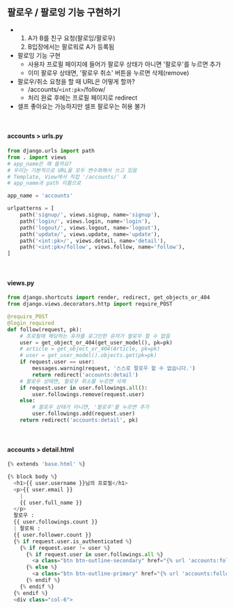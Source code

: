 ## 팔로우 / 팔로잉 기능 구현하기

* 1. A가 B를 친구 요청(팔로잉/팔로우)
  2. B입장에서는 팔로워로 A가 등록됨
* 팔로잉 기능 구현
  * 사용자 프로필 페이지에 들어가 팔로우 상태가 아니면 '팔로우'를 누르면 추가
  * 이미 팔로우 상태면, '팔로우 취소' 버튼을 누르면 삭제(remove)
* 팔로우/취소 요청을 할 때 URL은 어떻게 할까?
  * /accounts/`<int:pk>`/follow/
  * 처리 완료 후에는 프로필 페이지로 redirect
* 셀프 좋아요는 가능하지만 셀프 팔로우는 허용 불가

<br>

#### accounts > urls.py

``` python
from django.urls import path
from . import views
# app_name은 왜 쓸까요?
# 우리는 기본적으로 URL을 모두 변수화해서 쓰고 있음
# Template, View에서 직접 '/accounts/' X 
# app_name과 path 이름으로 

app_name = 'accounts'

urlpatterns = [
    path('signup/', views.signup, name='signup'),
    path('login/', views.login, name='login'),
    path('logout/', views.logout, name='logout'),
    path('update/', views.update, name='update'),
    path('<int:pk>/', views.detail, name='detail'),
    path('<int:pk>/follow', views.follow, name='follow'),
]
```

<br>

#### views.py

``` python
from django.shortcuts import render, redirect, get_objects_or_404
from django.views.decorators.http import require_POST

@require_POST
@login_required
def follow(request, pk):
    # 프로필에 해당하는 유저를 로그인한 유저가 팔로우 할 수 없음
    user = get_object_or_404(get_user_model(), pk=pk)
    # article = get_object_or_404(Article, pk=pk)
    # user = get_user_model().objects.get(pk=pk)
    if request.user == user:
        messages.warning(request, '스스로 팔로우 할 수 없습니다.')
        return redirect('accounts:detail')
    # 팔로우 상태면, 팔로우 취소를 누르면 삭제
    if request.user in user.followings.all():
        user.followings.remove(request.user)
    else:
        # 팔로우 상태가 아니면, '팔로우'를 누르면 추가
        user.followings.add(request.user)
    return redirect('accounts:detail', pk)
```

<br>

#### accounts > detail.html

``` python
{% extends 'base.html' %}

{% block body %}
  <h1>{{ user.username }}님의 프로필</h1>
  <p>{{ user.email }}
    |
    {{ user.full_name }}
  </p>
  팔로우 :
  {{ user.followings.count }}
  | 팔로워 :
  {{ user.follower.count }}
  {% if request.user.is_authenticated %}
    {% if request.user != user %}
      {% if request.user in user.followings.all %}
        <a class="btn btn-outline-secondary" href="{% url 'accounts:follow' user.pk %}">팔로우 취소</a>
      {% else %}
        <a class="btn btn-outline-primary" href="{% url 'accounts:follow' user.pk %}">팔로우</a>
      {% endif %}
    {% endif %}
  {% endif %}
  <div class="col-6">
```

<br>

